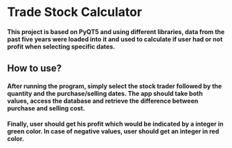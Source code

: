 # Trade Stock Calculator

#### This project is based on PyQT5 and using different libraries, data from the past five years were loaded into it and used to calculate if user had or not profit when selecting specific dates.

## How to use?

#### After running the program, simply select the stock trader followed by the quantity and the purchase/selling dates. The app should take both values, access the database and retrieve the difference between purchase and selling cost.
#### Finally, user should get his profit which would be indicated by a integer in green color. In case of negative values, user should get an integer in red color.